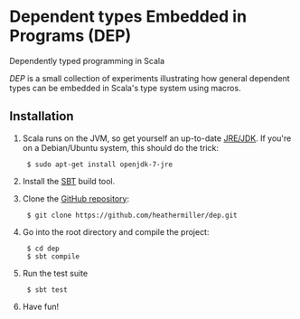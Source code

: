 Dependent types Embedded in Programs (DEP)
==========================================

Dependently typed programming in Scala

*DEP* is a small collection of experiments illustrating how general
dependent types can be embedded in Scala's type system using macros.


Installation
------------

1. Scala runs on the JVM, so get yourself an up-to-date
   [JRE/JDK](http://openjdk.java.net/).  If you're on a Debian/Ubuntu
   system, this should do the trick:

        $ sudo apt-get install openjdk-7-jre

2. Install the [SBT](http://www.scala-sbt.org/) build tool.

3. Clone the [GitHub repository](https://github.com/heathermiller/dep):

        $ git clone https://github.com/heathermiller/dep.git

4. Go into the root directory and compile the project:

        $ cd dep
        $ sbt compile

5. Run the test suite

        $ sbt test

6. Have fun!
